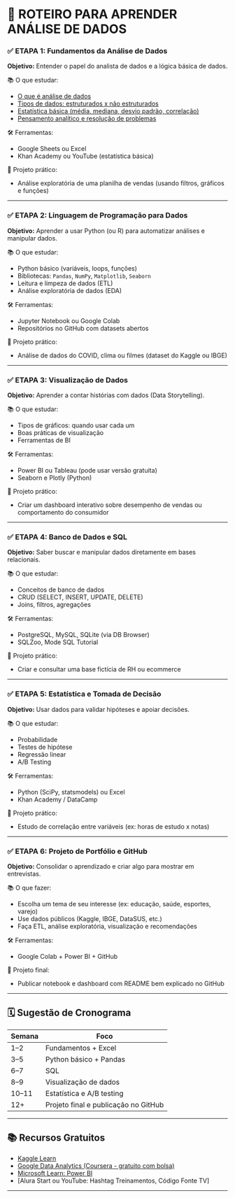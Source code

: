 # 🚀 ROTEIRO PARA APRENDER ANÁLISE DE DADOS


### ✅ **ETAPA 1: Fundamentos da Análise de Dados**

**Objetivo:** Entender o papel do analista de dados e a lógica básica de dados.

📚 O que estudar:

* [O que é análise de dados](./etapa1/dados.md)
* [Tipos de dados: estruturados x não estruturados](./etapa1/tipos.md)
* [Estatística básica (média, mediana, desvio padrão, correlação)](./etapa1/estatistica.md)
* [Pensamento analítico e resolução de problemas](./etapa1/pensamento.md)

🛠️ Ferramentas:

* Google Sheets ou Excel
* Khan Academy ou YouTube (estatística básica)

📌 Projeto prático:

* Análise exploratória de uma planilha de vendas (usando filtros, gráficos e funções)

---

### ✅ **ETAPA 2: Linguagem de Programação para Dados**

**Objetivo:** Aprender a usar Python (ou R) para automatizar análises e manipular dados.

📚 O que estudar:

* Python básico (variáveis, loops, funções)
* Bibliotecas: `Pandas`, `NumPy`, `Matplotlib`, `Seaborn`
* Leitura e limpeza de dados (ETL)
* Análise exploratória de dados (EDA)

🛠️ Ferramentas:

* Jupyter Notebook ou Google Colab
* Repositórios no GitHub com datasets abertos

📌 Projeto prático:

* Análise de dados do COVID, clima ou filmes (dataset do Kaggle ou IBGE)

---

### ✅ **ETAPA 3: Visualização de Dados**

**Objetivo:** Aprender a contar histórias com dados (Data Storytelling).

📚 O que estudar:

* Tipos de gráficos: quando usar cada um
* Boas práticas de visualização
* Ferramentas de BI

🛠️ Ferramentas:

* Power BI ou Tableau (pode usar versão gratuita)
* Seaborn e Plotly (Python)

📌 Projeto prático:

* Criar um dashboard interativo sobre desempenho de vendas ou comportamento do consumidor

---

### ✅ **ETAPA 4: Banco de Dados e SQL**

**Objetivo:** Saber buscar e manipular dados diretamente em bases relacionais.

📚 O que estudar:

* Conceitos de banco de dados
* CRUD (SELECT, INSERT, UPDATE, DELETE)
* Joins, filtros, agregações

🛠️ Ferramentas:

* PostgreSQL, MySQL, SQLite (via DB Browser)
* SQLZoo, Mode SQL Tutorial

📌 Projeto prático:

* Criar e consultar uma base fictícia de RH ou ecommerce

---

### ✅ **ETAPA 5: Estatística e Tomada de Decisão**

**Objetivo:** Usar dados para validar hipóteses e apoiar decisões.

📚 O que estudar:

* Probabilidade
* Testes de hipótese
* Regressão linear
* A/B Testing

🛠️ Ferramentas:

* Python (SciPy, statsmodels) ou Excel
* Khan Academy / DataCamp

📌 Projeto prático:

* Estudo de correlação entre variáveis (ex: horas de estudo x notas)

---

### ✅ **ETAPA 6: Projeto de Portfólio e GitHub**

**Objetivo:** Consolidar o aprendizado e criar algo para mostrar em entrevistas.

📚 O que fazer:

* Escolha um tema de seu interesse (ex: educação, saúde, esportes, varejo)
* Use dados públicos (Kaggle, IBGE, DataSUS, etc.)
* Faça ETL, análise exploratória, visualização e recomendações

🛠️ Ferramentas:

* Google Colab + Power BI + GitHub

📌 Projeto final:

* Publicar notebook e dashboard com README bem explicado no GitHub

---

## 🗓️ Sugestão de Cronograma

| Semana | Foco                                 |
| ------ | ------------------------------------ |
| 1–2    | Fundamentos + Excel                  |
| 3–5    | Python básico + Pandas               |
| 6–7    | SQL                                  |
| 8–9    | Visualização de dados                |
| 10–11  | Estatística e A/B testing            |
| 12+    | Projeto final e publicação no GitHub |

---

## 📚 Recursos Gratuitos

* [Kaggle Learn](https://www.kaggle.com/learn)
* [Google Data Analytics (Coursera - gratuito com bolsa)](https://www.coursera.org/professional-certificates/google-data-analytics)
* [Microsoft Learn: Power BI](https://learn.microsoft.com/pt-br/training/powerplatform/power-bi/)
* \[Alura Start ou YouTube: Hashtag Treinamentos, Código Fonte TV]

---

